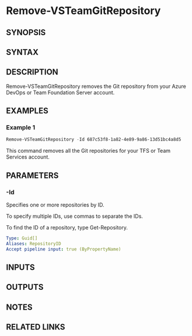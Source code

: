 <!-- #include "./common/header.md" -->

# Remove-VSTeamGitRepository

## SYNOPSIS

<!-- #include "./synopsis/Remove-VSTeamGitRepository.md" -->

## SYNTAX

## DESCRIPTION

Remove-VSTeamGitRepository removes the Git repository from your Azure DevOps or Team Foundation Server account.

## EXAMPLES

### Example 1

```powershell
Remove-VSTeamGitRepository -Id 687c53f8-1a82-4e89-9a86-13d51bc4a8d5
```

This command removes all the Git repositories for your TFS or Team Services account.

## PARAMETERS

### -Id

Specifies one or more repositories by ID.

To specify multiple IDs, use commas to separate the IDs.

To find the ID of a repository, type Get-Repository.

```yaml
Type: Guid[]
Aliases: RepositoryID
Accept pipeline input: true (ByPropertyName)
```

<!-- #include "./params/force.md" -->

## INPUTS

## OUTPUTS

## NOTES

<!-- #include "./common/prerequisites.md" -->

## RELATED LINKS

<!-- #include "./common/related.md" -->
